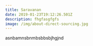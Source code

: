 ```yaml
---
title: Saravanan
date: 2019-01-23T19:12:26.501Z
description: fhgfasgfgfs
image: /img/about-direct-sourcing.jpg
---
```

asnbamnsbnmbsbbsbjhgjnd
